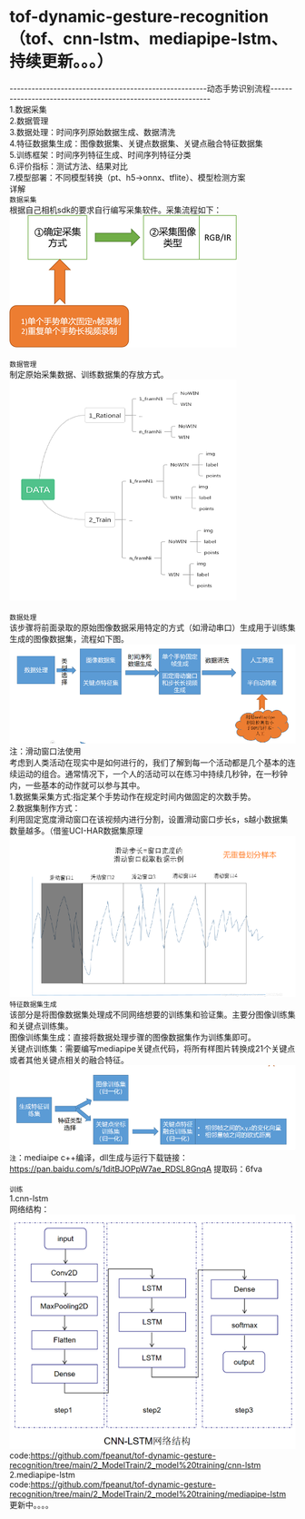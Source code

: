 # tof-dynamic-gesture-recognition（tof、cnn-lstm、mediapipe-lstm、持续更新。。。）<br>
------------------------------------------------------动态手势识别流程-------------------------------------------------------------<br>
1.数据采集<br>
2.数据管理<br>
3.数据处理：时间序列原始数据生成、数据清洗<br>
4.特征数据集生成：图像数据集、关键点数据集、关键点融合特征数据集<br>
5.训练框架：时间序列特征生成、时间序列特征分类<br>
6.评价指标：测试方法、结果对比<br>
7.模型部署：不同模型转换（pt、h5->onnx、tflite）、模型检测方案<br>
详解<br>
`数据采集`<br>
根据自己相机sdk的要求自行编写采集软件。采集流程如下：<br>
![Image text](https://github.com/fpeanut/tof-dynamic-gesture-recognition/blob/main/img/1668144844199.jpg)<br>
<br>
`数据管理`<br>
制定原始采集数据、训练数据集的存放方式。<br>
![Image text](https://github.com/fpeanut/tof-dynamic-gesture-recognition/blob/main/img/datacontrol.jpg)<br>
<br>
`数据处理`<br>
该步骤将前面录取的原始图像数据采用特定的方式（如滑动串口）生成用于训练集生成的图像数据集，流程如下图。<br>
![Image text](https://github.com/fpeanut/tof-dynamic-gesture-recognition/blob/main/img/dataprocess.jpg)<br>
注：滑动窗口法使用<br>
考虑到人类活动在现实中是如何进行的，我们了解到每一个活动都是几个基本的连续运动的组合。通常情况下，一个人的活动可以在练习中持续几秒钟，在一秒钟内，一些基本的动作就可以参与其中。<br>
1.数据集采集方式:指定某个手势动作在规定时间内做固定的次数手势。<br>
2.数据集制作方式：<br>
利用固定宽度滑动窗口在该视频内进行分割，设置滑动窗口步长s，s越小数据集数量越多。（借鉴UCI-HAR数据集原理<br>
![Image text](https://github.com/fpeanut/tof-dynamic-gesture-recognition/blob/main/img/slidwin.jpg)<br>
`特征数据集生成`<br>
该部分是将图像数据集处理成不同网络想要的训练集和验证集。主要分图像训练集和关键点训练集。<br>
图像训练集生成：直接将数据处理步骤的图像数据集作为训练集即可。<br>
关键点训练集：需要编写mediapipe关键点代码，将所有样图片转换成21个关键点或者其他关键点相关的融合特征。<br>
![Image text](https://github.com/fpeanut/tof-dynamic-gesture-recognition/blob/main/img/datasc.png)<br>
`注`：mediaipe c++编译，dll生成与运行下载链接：https://pan.baidu.com/s/1ditBJOPpW7ae_RDSL8GnqA  提取码：6fva<br>
<br>
`训练`<br>
1.cnn-lstm<br>
网络结构：<br>
![Image text](https://github.com/fpeanut/tof-dynamic-gesture-recognition/blob/main/img/cnn-lstm.jpg)<br>
code:https://github.com/fpeanut/tof-dynamic-gesture-recognition/tree/main/2_ModelTrain/2_model%20training/cnn-lstm<br>
2.mediapipe-lstm<br>
code:https://github.com/fpeanut/tof-dynamic-gesture-recognition/tree/main/2_ModelTrain/2_model%20training/mediapipe-lstm<br>
更新中。。。。
